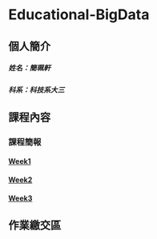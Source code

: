 # Educational-BigData
## 個人簡介
##### 姓名：簡珮軒
##### 科系：科技系大三
## 課程內容
### 課程簡報
#### [Week1](https://docs.google.com/presentation/d/1sygOxy55FsJunOyoHs1uHH_3fd4DaA_U9ulDQavqUc8/edit#slide=id.g23dd2219a46_0_124)
#### [Week2](https://docs.google.com/presentation/d/166fBvIbK99UANEYOYFb3DG0bTBFQE4eZpVqLaW25NQU/edit#slide=id.g23dd2219a46_0_124)
#### [Week3](https://docs.google.com/presentation/d/1z4g4_gwMgyIg32_t_3G-P5ngzv3FWg6ufQKvtFV3zwU/edit#slide=id.g280e79bedef_0_0)
## 作業繳交區
